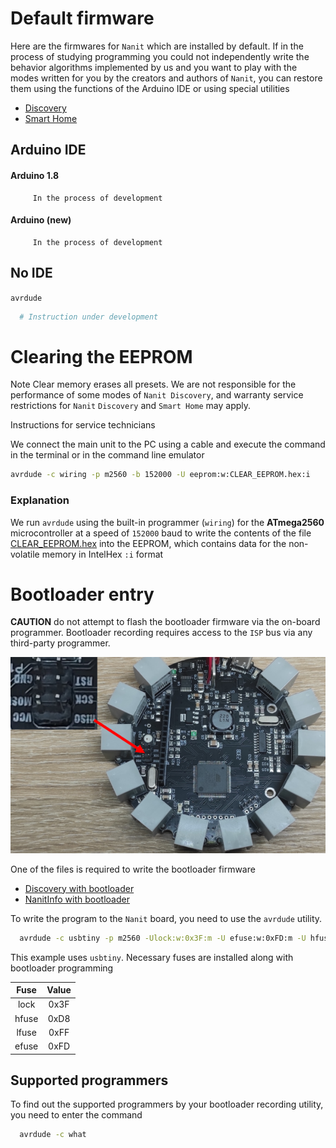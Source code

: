 Default firmware
================

Here are the firmwares for ```Nanit``` which are installed by default.
If in the process of studying programming you could not independently write the behavior algorithms implemented by us and you want to play with the modes written for you by the creators and authors of ```Nanit```, you can restore them using the functions of the Arduino IDE or using special utilities

- [Discovery](./nanite_v3.1.ino.hex)
- [Smart Home](./ud_v3.1.ino.hex)

Arduino IDE
-----------

#### Arduino 1.8

         In the process of development

#### Arduino (new)

         In the process of development

No IDE
-------

```avrdude```

```bash
  # Instruction under development
```

Clearing the EEPROM
===================

Note Clear memory erases all presets.
We are not responsible for the performance of some modes of ```Nanit Discovery```, and warranty service restrictions for ```Nanit``` ```Discovery``` and ```Smart Home``` may apply.

Instructions for service technicians

We connect the main unit to the PC using a cable and execute the command in the terminal or in the command line emulator

```zsh
avrdude -c wiring -p m2560 -b 152000 -U eeprom:w:CLEAR_EEPROM.hex:i
```
### Explanation
We run `avrdude` using the built-in programmer (`wiring`) for the __ATmega2560__ microcontroller at a speed of `152000` baud to write the contents of the file [CLEAR_EEPROM.hex](./CLEAR_EEPROM.hex) into the EEPROM, which contains data for the non-volatile memory in IntelHex `:i` format


Bootloader entry
================

__CAUTION__ do not attempt to flash the bootloader firmware via the on-board programmer. Bootloader recording requires access to the ```ISP``` bus via any third-party programmer.

![ISP](https://raw.githubusercontent.com/NanitRobot/NanitLib/main/pic/ISP_Nanit.png)

One of the files is required to write the bootloader firmware

- [Discovery with bootloader](./nanite_v3.1.with_bootloader.hex)
- [NanitInfo with bootloader](./NanitInfo.ino.with_bootloader.hex)


To write the program to the ```Nanit``` board, you need to use the `avrdude` utility.

```zsh
  avrdude -c usbtiny -p m2560 -Ulock:w:0x3F:m -U efuse:w:0xFD:m -U hfuse:w:0xD8:m -U lfuse:w:0xFF:m -U flash:w:NanitInfo.ino.with_bootloader.hex:i - b 152000
```

  This example uses `usbtiny`. Necessary fuses are installed along with bootloader programming


|   Fuse  | Value|
|:-------:|:----:|
| lock    | 0x3F |
| hfuse   | 0xD8 |
| lfuse   | 0xFF |
| efuse   | 0xFD |

Supported programmers
---------------------

To find out the supported programmers by your bootloader recording utility, you need to enter the command

```zsh
  avrdude -c what
```
